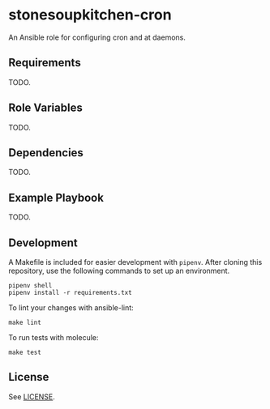 # stonesoupkitchen-cron

An Ansible role for configuring cron and at daemons.

## Requirements

TODO.

## Role Variables

TODO.

## Dependencies

TODO.

## Example Playbook

TODO.

## Development

A Makefile is included for easier development with `pipenv`.
After cloning this repository,
use the following commands to set up an environment.

    pipenv shell
    pipenv install -r requirements.txt

To lint your changes with ansible-lint:

    make lint

To run tests with molecule:

    make test

## License

See [LICENSE](LICENSE).

